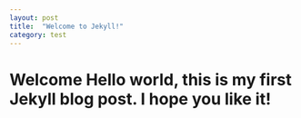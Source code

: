 ```yaml
---
layout: post 
title:  "Welcome to Jekyll!"
category: test
---
```


 # Welcome **Hello world**, this is my first Jekyll blog post. I hope you like it!